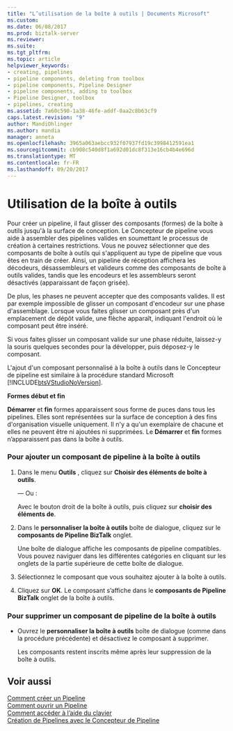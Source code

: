 ```yaml
---
title: "L’utilisation de la boîte à outils | Documents Microsoft"
ms.custom: 
ms.date: 06/08/2017
ms.prod: biztalk-server
ms.reviewer: 
ms.suite: 
ms.tgt_pltfrm: 
ms.topic: article
helpviewer_keywords:
- creating, pipelines
- pipeline components, deleting from toolbox
- pipeline components, Pipeline Designer
- pipeline components, adding to toolbox
- Pipeline Designer, toolbox
- pipelines, creating
ms.assetid: 7a60c590-1a38-46fe-addf-0aa2c8b63cf9
caps.latest.revision: "9"
author: MandiOhlinger
ms.author: mandia
manager: anneta
ms.openlocfilehash: 3965a063aebcc932f07937fd19c3998412591ea1
ms.sourcegitcommit: cb908c540d8f1a692d01dc8f313e16cb4b4e696d
ms.translationtype: MT
ms.contentlocale: fr-FR
ms.lasthandoff: 09/20/2017
---
```

# <a name="how-to-use-the-toolbox"></a>Utilisation de la boîte à outils
Pour créer un pipeline, il faut glisser des composants (formes) de la boîte à outils jusqu'à la surface de conception. Le Concepteur de pipeline vous aide à assembler des pipelines valides en soumettant le processus de création à certaines restrictions. Vous ne pouvez sélectionner que des composants de boîte à outils qui s'appliquent au type de pipeline que vous êtes en train de créer. Ainsi, un pipeline de réception affichera les décodeurs, désassembleurs et valideurs comme des composants de boîte à outils valides, tandis que les encodeurs et les assembleurs seront désactivés (apparaissant de façon grisée).  
  
 De plus, les phases ne peuvent accepter que des composants valides. Il est par exemple impossible de glisser un composant d'encodeur sur une phase d'assemblage. Lorsque vous faites glisser un composant près d'un emplacement de dépôt valide, une flèche apparaît, indiquant l'endroit où le composant peut être inséré.  
  
 Si vous faites glisser un composant valide sur une phase réduite, laissez-y la souris quelques secondes pour la développer, puis déposez-y le composant.  
  
 L'ajout d'un composant personnalisé à la boîte à outils dans le Concepteur de pipeline est similaire à la procédure standard Microsoft [!INCLUDE[btsVStudioNoVersion](../includes/btsvstudionoversion-md.md)].  
  
 **Formes début et fin**  
  
 **Démarrer** et **fin** formes apparaissent sous forme de puces dans tous les pipelines. Elles sont représentées sur la surface de conception à des fins d'organisation visuelle uniquement. Il n'y a qu'un exemplaire de chacune et elles ne peuvent être ni ajoutées ni supprimées. Le **Démarrer** et **fin** formes n’apparaissent pas dans la boîte à outils.  
  
### <a name="to-add-a-pipeline-component-to-the-toolbox"></a>Pour ajouter un composant de pipeline à la boîte à outils  
  
1.  Dans le menu **Outils** , cliquez sur **Choisir des éléments de boîte à outils**.  
  
     — Ou :  
  
     Avec le bouton droit de la boîte à outils, puis cliquez sur **choisir des éléments de**.  
  
2.  Dans le **personnaliser la boîte à outils** boîte de dialogue, cliquez sur le **composants de Pipeline BizTalk** onglet.  
  
     Une boîte de dialogue affiche les composants de pipeline compatibles. Vous pouvez naviguer dans les différentes catégories en cliquant sur les onglets de la partie supérieure de cette boîte de dialogue.  
  
3.  Sélectionnez le composant que vous souhaitez ajouter à la boîte à outils.  
  
4.  Cliquez sur **OK**. Le composant s’affiche dans le **composants de Pipeline BizTalk** onglet de la boîte à outils.  
  
### <a name="to-remove-a-pipeline-component-from-the-toolbox"></a>Pour supprimer un composant de pipeline de la boîte à outils  
  
-   Ouvrez le **personnaliser la boîte à outils** boîte de dialogue (comme dans la procédure précédente) et désactivez le composant à supprimer.  
  
     Les composants restent inscrits même après leur suppression de la boîte à outils.  
  
## <a name="see-also"></a>Voir aussi  
 [Comment créer un Pipeline](../core/how-to-create-a-new-pipeline.md)   
 [Comment ouvrir un Pipeline](../core/how-to-open-a-pipeline.md)   
 [Comment accéder à l’aide du clavier](../core/how-to-navigate-with-the-keyboard.md)   
 [Création de Pipelines avec le Concepteur de Pipeline](../core/creating-pipelines-with-pipeline-designer.md)